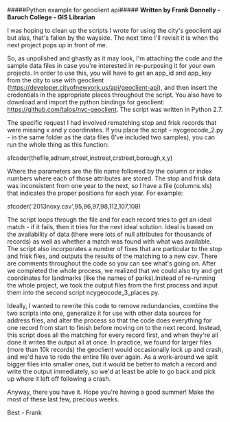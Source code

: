 #####Python example for geoclient api#####
**Written by Frank Donnelly - Baruch College - GIS Librarian**

I was hoping to clean up the scripts I wrote for using the city's geoclient api but alas, that's fallen by the wayside. The next time I'll revisit it is when the next project pops up in front of me.
 
So, as unpolished and ghastly as it may look, I'm attaching the code and the sample data files in case you're interested in re-purposing it for your own projects. In order to use this, you will have to get an app_id and app_key from the city to use with geoclient (https://developer.cityofnewyork.us/api/geoclient-api), and then insert the credentials in the appropriate places throughout the script. You also have to download and import the python bindings for geoclient: https://github.com/talos/nyc-geoclient. The script was written in Python 2.7.
 
The specific request I had involved rematching stop and frisk records that were missing x and y coordinates. If you place the script - nycgeocode_2.py -  in the same folder as the data files (I've included two samples), you can run the whole thing as this function:
 
 sfcoder(thefile,adnum,street,instreet,crstreet,borough,x,y)
 
Where the parameters are the file name followed by the column or index numbers where each of those attributes are stored. The stop and frisk data was inconsistent from one year to the next, so I have a file (columns.xls) that indicates the proper positions for each year. For example:
 
 sfcoder('2013noxy.csv',95,96,97,98,112,107,108)
 
The script loops through the file and for each record tries to get an ideal match - if it fails, then it tries for the next ideal solution. Ideal is based on the availability of data (there were lots of null attributes for thousands of records) as well as whether a match was found with what was available. The script also incorporates a number of fixes that are particular to the stop and frisk files, and outputs the results of the matching to a new csv. There are comments throughout the code so you can see what's going on. After we completed the whole process, we realized that we could also try and get coordinates for landmarks (like the names of parks).Instead of re-running the whole project, we took the output files from the first process and input them into the second script ncygeocode_3_places.py.
 
Ideally, I wanted to rewrite this code to remove redundancies, combine the two scripts into one, generalize it for use with other data sources for address files, and alter the process so that the code does everything for one record from start to finish before moving on to the next record. Instead, this script does all the matching for every record first, and when they're all done it writes the output all at once. In practice, we found for larger files (more than 10k records) the geoclient would occasionally lock up and crash, and we'd have to redo the entire file over again. As a work-around we split bigger files into smaller ones, but it would be better to match a record and write the output immediately, so we'd at least be able to go back and pick up where it left off following a crash.
 
Anyway, there you have it. Hope you're having a good summer! Make the most of these last few, precious weeks.
 
Best - Frank
